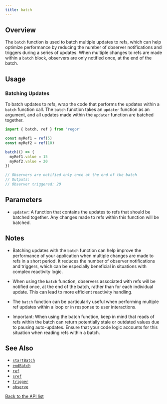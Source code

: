```yaml
---
title: batch
---
```



## Overview

The `batch` function is used to batch multiple updates to refs, which can help optimize performance by reducing the number of observer notifications and triggers during a series of updates. When multiple changes to refs are made within a `batch` block, observers are only notified once, at the end of the batch.

## Usage

### Batching Updates

To batch updates to refs, wrap the code that performs the updates within a `batch` function call. The `batch` function takes an `updater` function as an argument, and all updates made within the `updater` function are batched together.

```ts
import { batch, ref } from 'regor'

const myRef1 = ref(5)
const myRef2 = ref(10)

batch(() => {
  myRef1.value = 15
  myRef2.value = 20
})

// Observers are notified only once at the end of the batch
// Outputs:
// Observer triggered: 20
```

## Parameters

- `updater`: A function that contains the updates to refs that should be batched together. Any changes made to refs within this function will be batched.

## Notes

- Batching updates with the `batch` function can help improve the performance of your application when multiple changes are made to refs in a short period. It reduces the number of observer notifications and triggers, which can be especially beneficial in situations with complex reactivity logic.

- When using the `batch` function, observers associated with refs will be notified once, at the end of the batch, rather than for each individual update. This can lead to more efficient reactivity handling.

- The `batch` function can be particularly useful when performing multiple ref updates within a loop or in response to user interactions.

- Important: When using the batch function, keep in mind that reads of refs within the batch can return potentially stale or outdated values due to pausing auto-updates. Ensure that your code logic accounts for this situation when reading refs within a batch.

## See Also

- [`startBatch`](../startBatch.md)
- [`endBatch`](../endBatch.md)
- [`ref`](../ref.md)
- [`sref`](../sref.md)
- [`trigger`](../trigger.md)
- [`observe`](../observe.md)

[Back to the API list](../regor-api.md)
